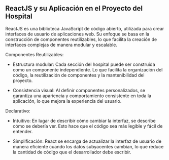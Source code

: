 # <h2>ReactJS y su Aplicación en el Proyecto del Hospital</h2>

<p>ReactJS es una biblioteca JavaScript de código abierto, utilizada para crear interfaces de usuario de aplicaciones web. Su enfoque se basa en la construcción de componentes reutilizables, lo que facilita la creación de interfaces complejas de manera modular y escalable.</p>

Componentes Reutilizables:
<ul>
  <li>
<p>Estructura modular: Cada sección del hospital puede ser construida como un componente independiente. Lo que facilita la organización del código, la reutilización de componentes y la mantenibilidad del proyecto.</p></li>
  <li>
<p>Consistencia visual: Al definir componentes personalizados, se garantiza una apariencia y comportamiento consistente en toda la aplicación, lo que mejora la experiencia del usuario.</p>
    </li>
    </li>
</ul>
Declarativo:
<ul>
<li><p>Intuitivo: En lugar de describir cómo cambiar la interfaz, se describe cómo se debería ver. Esto hace que el código sea más legible y fácil de entender.</p></li>
  <li>
<p>Simplificación: React se encarga de actualizar la interfaz de usuario de manera eficiente cuando los datos subyacentes cambian, lo que reduce la cantidad de código que el desarrollador debe escribir.</p></li>
</ul>
